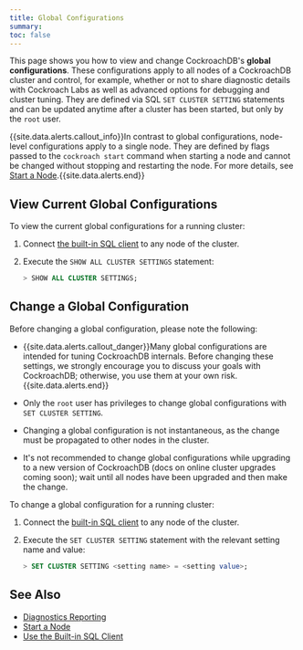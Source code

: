 ```yaml
---
title: Global Configurations
summary:
toc: false
---
```


This page shows you how to view and change CockroachDB's **global configurations**. These configurations apply to all nodes of a CockroachDB cluster and control, for example, whether or not to share diagnostic details with Cockroach Labs as well as advanced options for debugging and cluster tuning. They are defined via SQL `SET CLUSTER SETTING` statements and can be updated anytime after a cluster has been started, but only by the `root` user.

{{site.data.alerts.callout_info}}In contrast to global configurations, node-level configurations apply to a single node. They are defined by flags passed to the <code>cockroach start</code> command when starting a node and cannot be changed without stopping and restarting the node. For more details, see <a href="start-a-node.html">Start a Node</a>.{{site.data.alerts.end}}

<div id="toc"></div>

<!-- Add this section back in once `system.settings` has been fleshed out.

## Configuration Options

The following global configurations can be set for a running CockroachDB cluster:

<style>
table td:first-child {
    min-width: 350px;
}
</style>

Option | Type | Description
-------|------| -----------
`diagnostics.reporting.enabled` | Boolean | Whether or not nodes sends diagnostic details to CockroachDB. For more details, see [Diagnostics Reporting](diagnostics-reporting.html).<br><br>**Possible values:** `true` or `false`<br>**Default:** `true`
`enterprise.enabled` | Boolean | Whether or not Enterprise-grade features covered under the CockroachDB Community License (CCL) are enabled. For pricing and other details, please contact [CockroachDB Sales](https://www.cockroachlabs.com/pricing/sales/).
`kv.raft_log.synchronize` |
`kv.snapshot_rebalance.max_rate` |
`kv.snapshot_recovery.max_rate` |
`server.remote_debugging.mode` |
`sql.metrics.statement_details.dump_to_logs` |
`sql.metrics.statement_details.enabled` |
`sql.metrics.statement_details.threshold` |
`sql.trace.log_statement_execute` |
`sql.trace.session_eventlog.enabled` |
`sql.trace.txn.enable_threshold` |

possible types:

settings-registry.go

s = string
b = boolean
i = int
f = float
d = duration
z = byte-size (can set them with set cluster setting = 32 MiB)

-->

## View Current Global Configurations

To view the current global configurations for a running cluster:

1. 	Connect [the built-in SQL client](use-the-built-in-sql-client.html) to any node of the cluster.

2. 	Execute the `SHOW ALL CLUSTER SETTINGS` statement:

	~~~ sql
	> SHOW ALL CLUSTER SETTINGS;
	~~~

## Change a Global Configuration

Before changing a global configuration, please note the following:

- 	{{site.data.alerts.callout_danger}}Many global configurations are intended for tuning CockroachDB internals. Before changing these settings, we strongly encourage you to discuss your goals with CockroachDB; otherwise, you use them at your own risk.{{site.data.alerts.end}}

-	Only the `root` user has privileges to change global configurations with `SET CLUSTER SETTING`.

- 	Changing a global configuration is not instantaneous, as the change must be propagated to other nodes in the cluster.

- 	It's not recommended to change global configurations while upgrading to a new version of CockroachDB (docs on online cluster upgrades coming soon); wait until all nodes have been upgraded and then make the change.

To change a global configuration for a running cluster:

1.	Connect the [built-in SQL client](use-the-built-in-sql-client.html) to any node of the cluster.

2.	Execute the `SET CLUSTER SETTING` statement with the relevant setting name and value:

	~~~ sql
	> SET CLUSTER SETTING <setting name> = <setting value>;
	~~~

## See Also

- [Diagnostics Reporting](diagnostics-reporting.html)
- [Start a Node](start-a-node.html)
- [Use the Built-in SQL Client](use-the-built-in-sql-client.html)
